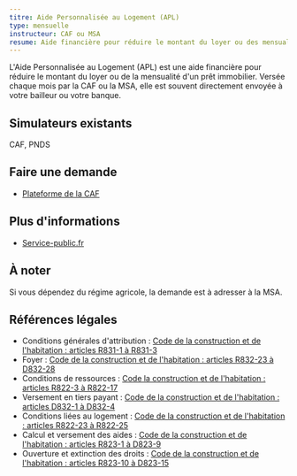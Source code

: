 ```yaml
---
titre: Aide Personnalisée au Logement (APL)
type: mensuelle
instructeur: CAF ou MSA
resume: Aide financière pour réduire le montant du loyer ou des mensualités d'emprunt
---
```


L'Aide Personnalisée au Logement (APL) est une aide financière pour réduire le montant du loyer ou de la mensualité d'un prêt immobilier. Versée chaque mois par la CAF ou la MSA, elle est souvent directement envoyée à votre bailleur ou votre banque.

## Simulateurs existants
CAF, PNDS

## Faire une demande
- [Plateforme de la CAF](https://connect.caf.fr/connexionappli/dist/?forceReload=20241220&contexteAppel=caffr&urlredirect=%2Fwps%2Fmyportal%2Fcaffr#/login)

## Plus d'informations
- [Service-public.fr](https://www.service-public.fr/particuliers/vosdroits/F12006)

## À noter
Si vous dépendez du régime agricole, la demande est à adresser à la MSA.

## Références légales
- Conditions générales d'attribution : [Code de la construction et de l'habitation : articles R831-1 à R831-3](https://www.legifrance.gouv.fr/codes/section_lc/LEGITEXT000006074096/LEGISCTA000038850380/#LEGISCTA000038878778)
- Foyer : [Code de la construction et de l'habitation : articles R832-23 à D832-28](https://www.legifrance.gouv.fr/codes/id/LEGISCTA000038878716)
- Conditions de ressources : [Code la construction et de l'habitation : articles R822-3 à R822-17](https://www.legifrance.gouv.fr/codes/section_lc/LEGITEXT000006074096/LEGISCTA000038850156/#LEGISCTA000038879003)
- Versement en tiers payant : [Code de la construction et de l'habitation : articles D832-1 à D832-4](https://www.legifrance.gouv.fr/codes/id/LEGISCTA000038878768)
- Conditions liées au logement : [Code de la construction et de l'habitation : articles R822-23 à R822-25](https://www.legifrance.gouv.fr/codes/id/LEGISCTA000038878951/)
- Calcul et versement des aides : [Code de la construction et de l'habitation : articles R823-1 à D823-9](https://www.legifrance.gouv.fr/codes/id/LEGISCTA000038878941)
- Ouverture et extinction des droits : [Code de la construction et de l'habitation : articles R823-10 à D823-15](https://www.legifrance.gouv.fr/codes/id/LEGISCTA000038878921)

